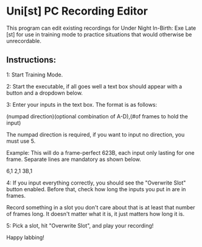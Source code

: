 # Uni[st] PC Recording Editor

This program can edit existing recordings for Under Night In-Birth: Exe Late [st] for use in training mode to practice situations that would otherwise be unrecordable.



## Instructions:

1: Start Training Mode.

2: Start the executable, if all goes well a text box should appear with a button and a dropdown below.

3: Enter your inputs in the text box.  The format is as follows:

(numpad direction)(optional combination of A-D),(#of frames to hold the input)

The numpad direction is required, if you want to input no direction, you must use 5.

Example: This will do a frame-perfect 623B, each input only lasting for one frame.  Separate lines are mandatory as shown below.

6,1
2,1
3B,1

4: If you input everything correctly, you should see the "Overwrite Slot" button enabled.  Before that, check how long the inputs you put in are in frames.

Record something in a slot you don't care about that is at least that number of frames long.  It doesn't matter what it is, it just matters how long it is.

5: Pick a slot, hit "Overwrite Slot", and play your recording!  

Happy labbing!
